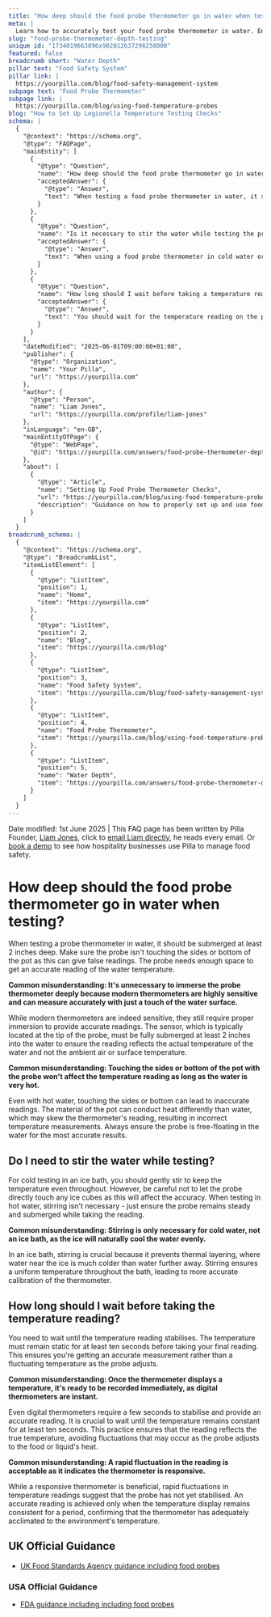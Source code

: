 ```yaml
---
title: "How deep should the food probe thermometer go in water when testing?"
meta: |
  Learn how to accurately test your food probe thermometer in water. Ensure the probe is submerged at least 2 inches without touching the sides or bottom. Stir cold water gently and wait for a stable reading.
slug: "food-probe-thermometer-depth-testing"
unique id: "1734019663896x902012637296258000"
featured: false
breadcrumb short: "Water Depth"
pillar text: "Food Safety System"
pillar link: |
  https://yourpilla.com/blog/food-safety-management-system
subpage text: "Food Probe Thermometer"
subpage link: |
  https://yourpilla.com/blog/using-food-temperature-probes
blog: "How to Set Up Legionella Temperature Testing Checks"
schema: |
  {
    "@context": "https://schema.org",
    "@type": "FAQPage",
    "mainEntity": [
      {
        "@type": "Question",
        "name": "How deep should the food probe thermometer go in water for accurate testing?",
        "acceptedAnswer": {
          "@type": "Answer",
          "text": "When testing a food probe thermometer in water, it should be submerged at least 2 inches deep. This depth ensures that the probe is not touching the sides or bottom of the pot, which can lead to false readings. Proper immersion is critical to obtaining an accurate measurement of the water's temperature."
        }
      },
      {
        "@type": "Question",
        "name": "Is it necessary to stir the water while testing the probe thermometer?",
        "acceptedAnswer": {
          "@type": "Answer",
          "text": "When using a food probe thermometer in cold water or an ice bath, it's important to gently stir to maintain even temperature throughout. For hot water testing, stirring is not required; just ensure the probe remains steady and fully submerged for accurate results."
        }
      },
      {
        "@type": "Question",
        "name": "How long should I wait before taking a temperature reading with a probe thermometer?",
        "acceptedAnswer": {
          "@type": "Answer",
          "text": "You should wait for the temperature reading on the probe thermometer to stabilise, remaining constant for at least ten seconds. This waiting period ensures the accuracy of the measurement, avoiding errors due to initial temperature fluctuations as the probe adjusts."
        }
      }
    ],
    "dateModified": "2025-06-01T09:00:00+01:00",
    "publisher": {
      "@type": "Organization",
      "name": "Your Pilla",
      "url": "https://yourpilla.com"
    },
    "author": {
      "@type": "Person",
      "name": "Liam Jones",
      "url": "https://yourpilla.com/profile/liam-jones"
    },
    "inLanguage": "en-GB",
    "mainEntityOfPage": {
      "@type": "WebPage",
      "@id": "https://yourpilla.com/answers/food-probe-thermometer-depth-testing"
    },
    "about": [
      {
        "@type": "Article",
        "name": "Setting Up Food Probe Thermometer Checks",
        "url": "https://yourpilla.com/blog/using-food-temperature-probes",
        "description": "Guidance on how to properly set up and use food probe thermometers for accurate food safety checks."
      }
    ]
  }
breadcrumb_schema: |
  {
    "@context": "https://schema.org",
    "@type": "BreadcrumbList",
    "itemListElement": [
      {
        "@type": "ListItem",
        "position": 1,
        "name": "Home",
        "item": "https://yourpilla.com"
      },
      {
        "@type": "ListItem",
        "position": 2,
        "name": "Blog",
        "item": "https://yourpilla.com/blog"
      },
      {
        "@type": "ListItem",
        "position": 3,
        "name": "Food Safety System",
        "item": "https://yourpilla.com/blog/food-safety-management-system"
      },
      {
        "@type": "ListItem",
        "position": 4,
        "name": "Food Probe Thermometer",
        "item": "https://yourpilla.com/blog/using-food-temperature-probes"
      },
      {
        "@type": "ListItem",
        "position": 5,
        "name": "Water Depth",
        "item": "https://yourpilla.com/answers/food-probe-thermometer-depth-testing"
      }
    ]
  }
---
```


Date modified: 1st June 2025 | This FAQ page has been written by Pilla Founder, [Liam Jones](https://yourpilla.com/profile/liam-jones), click to [email Liam directly](https://mailto:liam@yourpilla.com/), he reads every email. Or [book a demo](https://calendly.com/pilla/demo) to see how hospitality businesses use Pilla to manage food safety.

# How deep should the food probe thermometer go in water when testing?

When testing a probe thermometer in water, it should be submerged at least 2 inches deep. Make sure the probe isn't touching the sides or bottom of the pot as this can give false readings. The probe needs enough space to get an accurate reading of the water temperature.

**Common misunderstanding: It's unnecessary to immerse the probe thermometer deeply because modern thermometers are highly sensitive and can measure accurately with just a touch of the water surface.**

While modern thermometers are indeed sensitive, they still require proper immersion to provide accurate readings. The sensor, which is typically located at the tip of the probe, must be fully submerged at least 2 inches into the water to ensure the reading reflects the actual temperature of the water and not the ambient air or surface temperature.

**Common misunderstanding: Touching the sides or bottom of the pot with the probe won't affect the temperature reading as long as the water is very hot.**

Even with hot water, touching the sides or bottom can lead to inaccurate readings. The material of the pot can conduct heat differently than water, which may skew the thermometer's reading, resulting in incorrect temperature measurements. Always ensure the probe is free-floating in the water for the most accurate results.

## Do I need to stir the water while testing?

For cold testing in an ice bath, you should gently stir to keep the temperature even throughout. However, be careful not to let the probe directly touch any ice cubes as this will affect the accuracy. When testing in hot water, stirring isn't necessary - just ensure the probe remains steady and submerged while taking the reading.

**Common misunderstanding: Stirring is only necessary for cold water, not an ice bath, as the ice will naturally cool the water evenly.**

In an ice bath, stirring is crucial because it prevents thermal layering, where water near the ice is much colder than water further away. Stirring ensures a uniform temperature throughout the bath, leading to more accurate calibration of the thermometer.

## How long should I wait before taking the temperature reading?

You need to wait until the temperature reading stabilises. The temperature must remain static for at least ten seconds before taking your final reading. This ensures you're getting an accurate measurement rather than a fluctuating temperature as the probe adjusts.

**Common misunderstanding: Once the thermometer displays a temperature, it's ready to be recorded immediately, as digital thermometers are instant.**

Even digital thermometers require a few seconds to stabilise and provide an accurate reading. It is crucial to wait until the temperature remains constant for at least ten seconds. This practice ensures that the reading reflects the true temperature, avoiding fluctuations that may occur as the probe adjusts to the food or liquid's heat.

**Common misunderstanding: A rapid fluctuation in the reading is acceptable as it indicates the thermometer is responsive.**

While a responsive thermometer is beneficial, rapid fluctuations in temperature readings suggest that the probe has not yet stabilised. An accurate reading is achieved only when the temperature display remains consistent for a period, confirming that the thermometer has adequately acclimated to the environment's temperature.

## UK Official Guidance

-   [UK Food Standards Agency guidance including food probes](https://www.food.gov.uk/safety-hygiene/cooking-your-food)

### USA Official Guidance

-   [FDA guidance including including food probes](https://www.fda.gov/food/buy-store-serve-safe-food/refrigerator-thermometers-cold-facts-about-food-safety?utm_source=chatgpt.com)